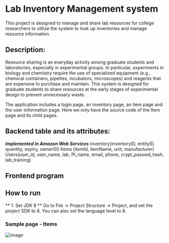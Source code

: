 # Lab Inventory Management system 
This project is designed to manage and share lab resources for college researchers to utilize the system to look up inventories and manage resource information.

## Description:
Resource sharing is an everyday activity among graduate students and laboratories, especially in experimental groups. In particular, experiments in biology and chemistry require the use of specialized equipment (e.g., chemical containers, pipettes, incubators, microscopes) and reagents that are expensive to purchase and maintain. This system is designed for graduate students to share resources at the early stages of experimental design to prevent unnecessary waste. 

The application includes a login page, an inventory page, an item page and the user information page. Here we only have the source code of the Item page and its child pages.

## Backend table and its attributes:
***Implemented in Amazon Web Services***
Inventory(inventoryID, entityID, quantity, expiry, ownerID)
Items (itemId, itemName, unit, manufacturer)
Users(user_id, user_name, lab, PI_name, email, phone, crypt_passwd_hash, lab_training)

## Frontend program
## How to run
** 1. Set JDK 8 **
Go to File -> Project Structure -> Project, and set the project SDK to 8. You can also set the language level to 8.

### Sample page - Items 
![image](https://user-images.githubusercontent.com/73818437/110751494-c6ac8680-81f8-11eb-8d23-0b711c4b8cfc.png)




